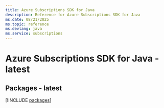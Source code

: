 ```yaml
---
title: Azure Subscriptions SDK for Java
description: Reference for Azure Subscriptions SDK for Java
ms.date: 08/21/2025
ms.topic: reference
ms.devlang: java
ms.service: subscriptions
---
```

# Azure Subscriptions SDK for Java - latest
## Packages - latest
[!INCLUDE [packages](subscriptions-index.md)]
